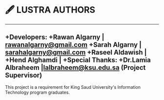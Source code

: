 # 🖋️ LUSTRA AUTHORS
---
+Developers: 
  +Rawan Algarny | rawanalgarny@gmail.com
  +Sarah Algarny | sarahalgarny@gmail.com
  +Raseel Aldawish |
  +Hend Alghamdi |
+Special Thanks:
  +Dr.Lamia Albraheem |lalbraheem@ksu.edu.sa (Project Supervisor)
  ---
This project is a requirement for King Saud University's Information Technology program graduates.
